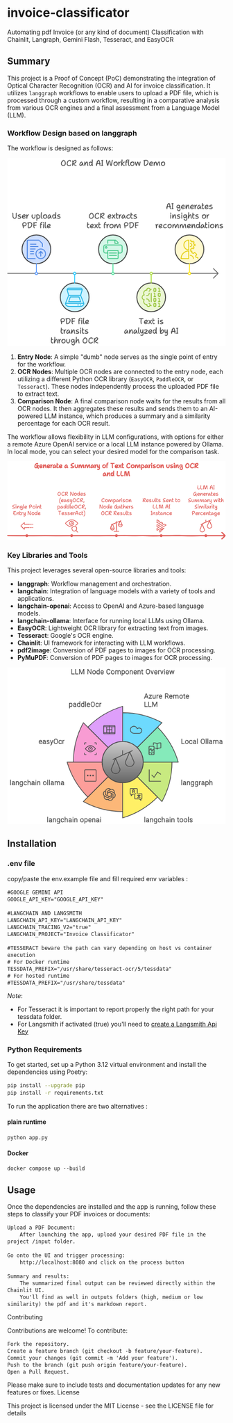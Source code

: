 # invoice-classificator
Automating pdf Invoice (or any kind of document) Classification with Chainlit, Langraph, Gemini Flash, Tesseract, and EasyOCR

## Summary

This project is a Proof of Concept (PoC) demonstrating the integration of Optical Character Recognition (OCR) and AI for invoice classification. It utilizes `langgraph` workflows to enable users to upload a PDF file, which is processed through a custom workflow, resulting in a comparative analysis from various OCR engines and a final assessment from a Language Model (LLM).

### Workflow Design based on langgraph

The workflow is designed as follows:

![Workflow Design](images/design.png)

1. **Entry Node**: A simple "dumb" node serves as the single point of entry for the workflow.
2. **OCR Nodes**: Multiple OCR nodes are connected to the entry node, each utilizing a different Python OCR library (`EasyOCR`, `PaddleOCR`, or `Tesseract`). These nodes independently process the uploaded PDF file to extract text.
3. **Comparison Node**: A final comparison node waits for the results from all OCR nodes. It then aggregates these results and sends them to an AI-powered LLM instance, which produces a summary and a similarity percentage for each OCR result.

The workflow allows flexibility in LLM configurations, with options for either a remote Azure OpenAI service or a local LLM instance powered by Ollama. In local mode, you can select your desired model for the comparison task.

![Workflow Design](images/design3.png)

### Key Libraries and Tools

This project leverages several open-source libraries and tools:

- **langgraph**: Workflow management and orchestration.
- **langchain**: Integration of language models with a variety of tools and applications.
- **langchain-openai**: Access to OpenAI and Azure-based language models.
- **langchain-ollama**: Interface for running local LLMs using Ollama.
- **EasyOCR**: Lightweight OCR library for extracting text from images.
- **Tesseract**: Google's OCR engine.
- **Chainlit**: UI framework for interacting with LLM workflows.
- **pdf2image**: Conversion of PDF pages to images for OCR processing.
- **PyMuPDF**: Conversion of PDF pages to images for OCR processing.

![Libraries](images/libs.png)

## Installation

### .env file

copy/paste the env.example file and fill required env variables :

```
#GOOGLE GEMINI API
GOOGLE_API_KEY="GOOGLE_API_KEY"

#LANGCHAIN AND LANGSMITH
LANGCHAIN_API_KEY="LANGCHAIN_API_KEY"
LANGCHAIN_TRACING_V2="true"
LANGCHAIN_PROJECT="Invoice Classificator"

#TESSERACT beware the path can vary depending on host vs container execution
# For Docker runtime
TESSDATA_PREFIX="/usr/share/tesseract-ocr/5/tessdata"
# For hosted runtime
#TESSDATA_PREFIX="/usr/share/tessdata"
```

*Note*: 
- For Tesseract it is important to report properly the right path for your tessdata folder.
- For Langsmith if activated (true) you'll need to [create a Langsmith Api Key](https://docs.smith.langchain.com/how_to_guides/setup/create_account_api_key)

### Python Requirements

To get started, set up a Python 3.12 virtual environment and install the dependencies using Poetry:

```bash
pip install --upgrade pip
pip install -r requirements.txt
```

To run the application there are two alternatives :

#### plain runtime
```angular2html
python app.py
```

#### Docker
```angular2html
docker compose up --build
```

## Usage

Once the dependencies are installed and the app is running, follow these steps to classify your PDF invoices or documents:

    
    Upload a PDF Document:
        After launching the app, upload your desired PDF file in the project /input folder. 
        
    Go onto the UI and trigger processing:
        http://localhost:8080 and click on the process button

    Summary and results:
        The summarized final output can be reviewed directly within the Chainlit UI.
        You'll find as well in outputs folders (high, medium or low similarity) the pdf and it's markdown report.

Contributing

Contributions are welcome! To contribute:

    Fork the repository.
    Create a feature branch (git checkout -b feature/your-feature).
    Commit your changes (git commit -m 'Add your feature').
    Push to the branch (git push origin feature/your-feature).
    Open a Pull Request.

Please make sure to include tests and documentation updates for any new features or fixes.
License

This project is licensed under the MIT License - see the LICENSE file for details

